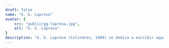 ```yaml
---
draft: false
name: "G. G. Lapresa"
avatar: {
    src: "public/gg-lapresa.jpg",
    alt: "G. G. Lapresa"
}
description: "G. G. Lapresa (Colindres, 1989) se dedica a escribir aquello que siempre quiso leer y nunca pudo: en este caso, novelas de aventuras ambientadas en su propia tierra. Estudió Comunicación Audiovisual en la Universidad del País Vasco, especializándose en guión cinematográfico, y actualmente trabaja en el mundo del cine. Publicó la recientemente concluida saga de Alter Cantabria, así como el relato España VaZiada, con la Editorial Cerbero, y también el relato ALMA en la antología La otra fantasía medieval."
---
```

